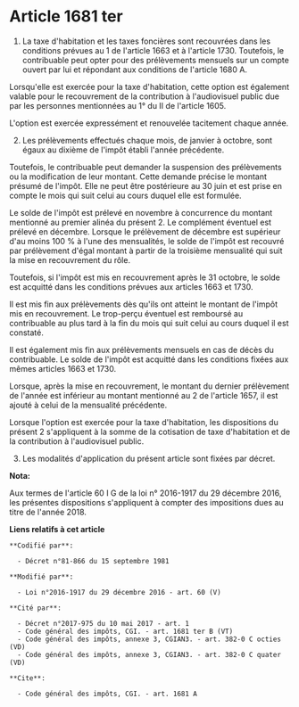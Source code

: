 # Article 1681 ter

1. La taxe d'habitation et les taxes foncières sont recouvrées dans les conditions prévues au 1 de l'article 1663 et à
l'article 1730. Toutefois, le contribuable peut opter pour des prélèvements mensuels sur un compte ouvert par lui et
répondant aux conditions de l'article 1680 A. 

Lorsqu'elle est exercée pour la taxe d'habitation, cette option est également valable pour le recouvrement de la contribution
à l'audiovisuel public due par les personnes mentionnées au 1° du II de l'article 1605.

L'option est exercée expressément et renouvelée tacitement chaque année.

2. Les prélèvements effectués chaque mois, de janvier à octobre, sont égaux au dixième de l'impôt établi l'année précédente.

Toutefois, le contribuable peut demander la suspension des prélèvements ou la modification de leur montant. Cette demande
précise le montant présumé de l'impôt. Elle ne peut être postérieure au 30 juin et est prise en compte le mois qui suit celui
au cours duquel elle est formulée.

Le solde de l'impôt est prélevé en novembre à concurrence du montant mentionné au premier alinéa du présent 2. Le complément
éventuel est prélevé en décembre. Lorsque le prélèvement de décembre est supérieur d'au moins 100 % à l'une des mensualités,
le solde de l'impôt est recouvré par prélèvement d'égal montant à partir de la troisième mensualité qui suit la mise en
recouvrement du rôle.

Toutefois, si l'impôt est mis en recouvrement après le 31 octobre, le solde est acquitté dans les conditions prévues aux
articles 1663 et 1730.

Il est mis fin aux prélèvements dès qu'ils ont atteint le montant de l'impôt mis en recouvrement. Le trop-perçu éventuel est
remboursé au contribuable au plus tard à la fin du mois qui suit celui au cours duquel il est constaté.

Il est également mis fin aux prélèvements mensuels en cas de décès du contribuable. Le solde de l'impôt est acquitté dans les
conditions fixées aux mêmes articles 1663 et 1730.

Lorsque, après la mise en recouvrement, le montant du dernier prélèvement de l'année est inférieur au montant mentionné au 2
de l'article 1657, il est ajouté à celui de la mensualité précédente.

Lorsque l'option est exercée pour la taxe d'habitation, les dispositions du présent 2 s'appliquent à la somme de la
cotisation de taxe d'habitation et de la contribution à l'audiovisuel public.

3. Les modalités d'application du présent article sont fixées par décret.

**Nota:**

Aux termes de l'article 60 I G de la loi n° 2016-1917 du 29 décembre 2016, les présentes dispositions s'appliquent à compter
des impositions dues au titre de l'année 2018.

**Liens relatifs à cet article**

	**Codifié par**:

	  - Décret n°81-866 du 15 septembre 1981

	**Modifié par**:

	  - Loi n°2016-1917 du 29 décembre 2016 - art. 60 (V)

	**Cité par**:

	  - Décret n°2017-975 du 10 mai 2017 - art. 1
	  - Code général des impôts, CGI. - art. 1681 ter B (VT)
	  - Code général des impôts, annexe 3, CGIAN3. - art. 382-0 C octies (VD)
	  - Code général des impôts, annexe 3, CGIAN3. - art. 382-0 C quater (VD)

	**Cite**:

	  - Code général des impôts, CGI. - art. 1681 A
